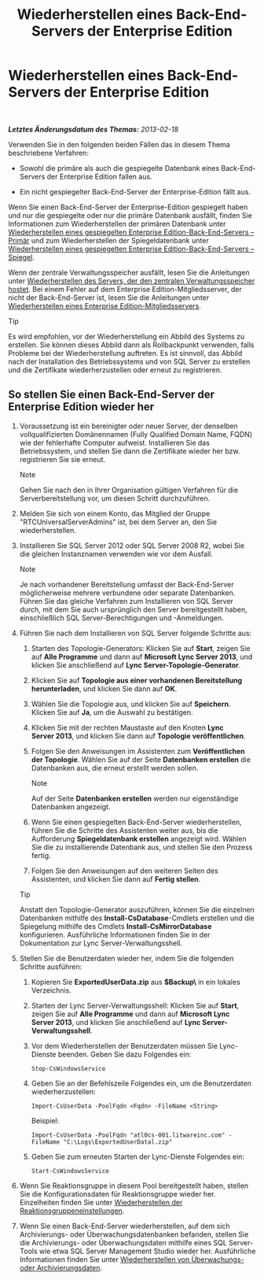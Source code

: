 ﻿---
title: Wiederherstellen eines Back-End-Servers der Enterprise Edition
TOCTitle: Wiederherstellen eines Back-End-Servers der Enterprise Edition
ms:assetid: 1450eb4e-3315-4d02-8f02-6e1791fb1550
ms:mtpsurl: https://technet.microsoft.com/de-de/library/Hh202163(v=OCS.15)
ms:contentKeyID: 52056287
ms.date: 05/19/2016
mtps_version: v=OCS.15
ms.translationtype: HT
---

# Wiederherstellen eines Back-End-Servers der Enterprise Edition

 

_**Letztes Änderungsdatum des Themas:** 2013-02-18_

Verwenden Sie in den folgenden beiden Fällen das in diesem Thema beschriebene Verfahren:

  - Sowohl die primäre als auch die gespiegelte Datenbank eines Back-End-Servers der Enterprise Edition fallen aus.

  - Ein nicht gespiegelter Back-End-Server der Enterprise-Edition fällt aus.

Wenn Sie einen Back-End-Server der Enterprise-Edition gespiegelt haben und nur die gespiegelte oder nur die primäre Datenbank ausfällt, finden Sie Informationen zum Wiederherstellen der primären Datenbank unter [Wiederherstellen eines gespiegelten Enterprise Edition-Back-End-Servers – Primär](lync-server-2013-restoring-a-mirrored-enterprise-edition-back-end-server-primary.md) und zum Wiederherstellen der Spiegeldatenbank unter [Wiederherstellen eines gespiegelten Enterprise Edition-Back-End-Servers – Spiegel](lync-server-2013-restoring-a-mirrored-enterprise-edition-back-end-server-mirror.md).

Wenn der zentrale Verwaltungsspeicher ausfällt, lesen Sie die Anleitungen unter [Wiederherstellen des Servers, der den zentralen Verwaltungsspeicher hostet](lync-server-2013-restoring-the-server-hosting-the-central-management-store.md). Bei einem Fehler auf dem Enterprise Edition-Mitgliedsserver, der nicht der Back-End-Server ist, lesen Sie die Anleitungen unter [Wiederherstellen eines Enterprise Edition-Mitgliedsservers](lync-server-2013-restoring-an-enterprise-edition-member-server.md).


> [!TIP]
> Es wird empfohlen, vor der Wiederherstellung ein Abbild des Systems zu erstellen. Sie können dieses Abbild dann als Rollbackpunkt verwenden, falls Probleme bei der Wiederherstellung auftreten. Es ist sinnvoll, das Abbild nach der Installation des Betriebssystems und von SQL&nbsp;Server zu erstellen und die Zertifikate wiederherzustellen oder erneut zu registrieren.



## So stellen Sie einen Back-End-Server der Enterprise Edition wieder her

1.  Voraussetzung ist ein bereinigter oder neuer Server, der denselben vollqualifizierten Domänennamen (Fully Qualified Domain Name, FQDN) wie der fehlerhafte Computer aufweist. Installieren Sie das Betriebssystem, und stellen Sie dann die Zertifikate wieder her bzw. registrieren Sie sie erneut.
    

    > [!NOTE]
    > Gehen Sie nach den in Ihrer Organisation gültigen Verfahren für die Serverbereitstellung vor, um diesen Schritt durchzuführen.



2.  Melden Sie sich von einem Konto, das Mitglied der Gruppe "RTCUniversalServerAdmins" ist, bei dem Server an, den Sie wiederherstellen.

3.  Installieren Sie SQL Server 2012 oder SQL Server 2008 R2, wobei Sie die gleichen Instanznamen verwenden wie vor dem Ausfall.
    

    > [!NOTE]
    > Je nach vorhandener Bereitstellung umfasst der Back-End-Server möglicherweise mehrere verbundene oder separate Datenbanken. Führen Sie das gleiche Verfahren zum Installieren von SQL&nbsp;Server durch, mit dem Sie auch ursprünglich den Server bereitgestellt haben, einschließlich SQL&nbsp;Server-Berechtigungen und -Anmeldungen.



4.  Führen Sie nach dem Installieren von SQL Server folgende Schritte aus:
    
    1.  Starten des Topologie-Generators: Klicken Sie auf **Start**, zeigen Sie auf **Alle Programme** und dann auf **Microsoft Lync Server 2013**, und klicken Sie anschließend auf **Lync Server-Topologie-Generator**.
    
    2.  Klicken Sie auf **Topologie aus einer vorhandenen Bereitstellung herunterladen**, und klicken Sie dann auf **OK**.
    
    3.  Wählen Sie die Topologie aus, und klicken Sie auf **Speichern**. Klicken Sie auf **Ja**, um die Auswahl zu bestätigen.
    
    4.  Klicken Sie mit der rechten Maustaste auf den Knoten **Lync Server 2013**, und klicken Sie dann auf **Topologie veröffentlichen**.
    
    5.  Folgen Sie den Anweisungen im Assistenten zum **Veröffentlichen der Topologie**. Wählen Sie auf der Seite **Datenbanken erstellen** die Datenbanken aus, die erneut erstellt werden sollen.
        

        > [!NOTE]
        > Auf der Seite <STRONG>Datenbanken erstellen</STRONG> werden nur eigenständige Datenbanken angezeigt.

    
    6.  Wenn Sie einen gespiegelten Back-End-Server wiederherstellen, führen Sie die Schritte des Assistenten weiter aus, bis die Aufforderung **Spiegeldatenbank erstellen** angezeigt wird. Wählen Sie die zu installierende Datenbank aus, und stellen Sie den Prozess fertig.
    
    7.  Folgen Sie den Anweisungen auf den weiteren Seiten des Assistenten, und klicken Sie dann auf **Fertig stellen**.
    

    > [!TIP]
    > Anstatt den Topologie-Generator auszuführen, können Sie die einzelnen Datenbanken mithilfe des <STRONG>Install-CsDatabase</STRONG>-Cmdlets erstellen und die Spiegelung mithilfe des Cmdlets <STRONG>Install-CsMirrorDatabase</STRONG> konfigurieren. Ausführliche Informationen finden Sie in der Dokumentation zur Lync Server-Verwaltungsshell.



5.  Stellen Sie die Benutzerdaten wieder her, indem Sie die folgenden Schritte ausführen:
    
    1.  Kopieren Sie **ExportedUserData.zip** aus **$Backup\\** in ein lokales Verzeichnis.
    
    2.  Starten der Lync Server-Verwaltungsshell: Klicken Sie auf **Start**, zeigen Sie auf **Alle Programme** und dann auf **Microsoft Lync Server 2013**, und klicken Sie anschließend auf **Lync Server-Verwaltungsshell**.
    
    3.  Vor dem Wiederherstellen der Benutzerdaten müssen Sie Lync-Dienste beenden. Geben Sie dazu Folgendes ein:
        
            Stop-CsWindowsService
    
    4.  Geben Sie an der Befehlszeile Folgendes ein, um die Benutzerdaten wiederherzustellen:
        
            Import-CsUserData -PoolFqdn <Fqdn> -FileName <String>
        
        Beispiel:
        
            Import-CsUserData -PoolFqdn "atl0cs-001.litwareinc.com" -FileName "C:\Logs\ExportedUserDatal.zip"
    
    5.  Geben Sie zum erneuten Starten der Lync-Dienste Folgendes ein:
        
            Start-CsWindowsService

6.  Wenn Sie Reaktionsgruppe in diesem Pool bereitgestellt haben, stellen Sie die Konfigurationsdaten für Reaktionsgruppe wieder her. Einzelheiten finden Sie unter [Wiederherstellen der Reaktionsgruppeneinstellungen](lync-server-2013-restoring-response-group-settings.md).

7.  Wenn Sie einen Back-End-Server wiederherstellen, auf dem sich Archivierungs- oder Überwachungsdatenbanken befanden, stellen Sie die Archivierungs- oder Überwachungsdaten mithilfe eines SQL Server-Tools wie etwa SQL Server Management Studio wieder her. Ausführliche Informationen finden Sie unter [Wiederherstellen von Überwachungs- oder Archivierungsdaten](lync-server-2013-restoring-monitoring-or-archiving-data.md).

